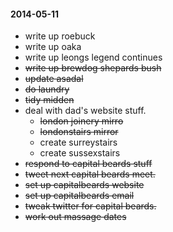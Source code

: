 #### 2014-05-11 ####

- write up roebuck
- write up oaka
- write up leongs legend continues
- ~~write up brewdog shepards bush~~
- ~~update asadal~~
- ~~do laundry~~
- ~~tidy midden~~
- deal with dad's website stuff.
  - ~~london joinery mirro~~
  - ~~londonstairs mirror~~
  - create surreystairs
  - create sussexstairs
- ~~respond to capital beards stuff~~
- ~~tweet next capital beards meet.~~
- ~~set up capitalbeards website~~
- ~~set up capitalbeards email~~
- ~~tweak twitter for capital beards.~~
- ~~work out massage dates~~

